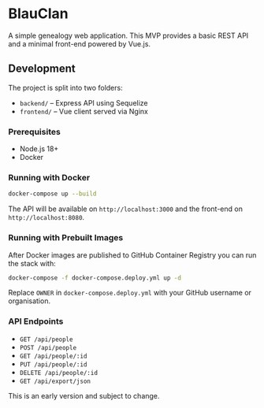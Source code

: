 # BlauClan

A simple genealogy web application. This MVP provides a basic REST API and a minimal front-end powered by Vue.js.

## Development

The project is split into two folders:

- `backend/` – Express API using Sequelize
- `frontend/` – Vue client served via Nginx

### Prerequisites

- Node.js 18+
- Docker

### Running with Docker

```bash
docker-compose up --build
```

The API will be available on `http://localhost:3000` and the front-end on `http://localhost:8080`.

### Running with Prebuilt Images

After Docker images are published to GitHub Container Registry you can run the stack with:

```bash
docker-compose -f docker-compose.deploy.yml up -d
```

Replace `OWNER` in `docker-compose.deploy.yml` with your GitHub username or organisation.

### API Endpoints

- `GET /api/people`
- `POST /api/people`
- `GET /api/people/:id`
- `PUT /api/people/:id`
- `DELETE /api/people/:id`
- `GET /api/export/json`

This is an early version and subject to change.
